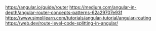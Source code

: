 https://angular.io/guide/router
https://medium.com/angular-in-depth/angular-router-concepts-patterns-62a29707e93f
https://www.simplilearn.com/tutorials/angular-tutorial/angular-routing
https://web.dev/route-level-code-splitting-in-angular/
